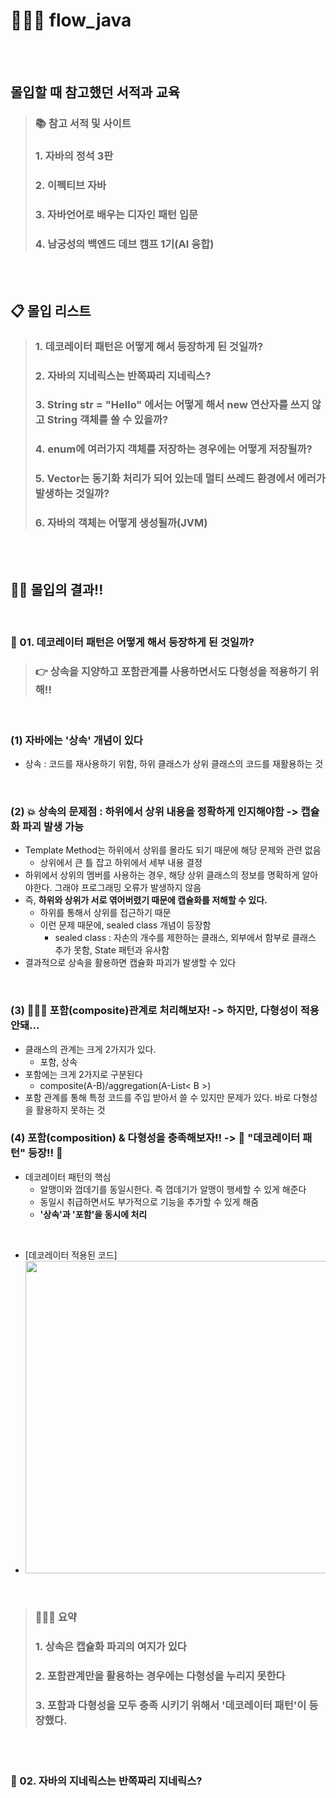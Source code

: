 # 🏊🏻‍♂️ flow_java

<br>
<br>

## 몰입할 때 참고했던 서적과 교육 
> ### 📚 참고 서적 및 사이트 
> ### 1. 자바의 정석 3판
> ### 2. 이펙티브 자바
> ### 3. 자바언어로 배우는 디자인 패턴 입문
> ### 4. 남궁성의 백엔드 데브 캠프 1기(AI 융합) 


<br>
<br>

## 📋 몰입 리스트 
> ### 1. 데코레이터 패턴은 어떻게 해서 등장하게 된 것일까?
> ### 2. 자바의 지네릭스는 반쪽짜리 지네릭스?
> ### 3. String str = "Hello" 에서는 어떻게 해서 new 연산자를 쓰지 않고 String 객체를 쓸 수 있을까?
> ### 4. enum에 여러가지 객체를 저장하는 경우에는 어떻게 저장될까?
> ### 5. Vector는 동기화 처리가 되어 있는데 멀티 쓰레드 환경에서 에러가 발생하는 것일까?
> ### 6. 자바의 객체는 어떻게 생성될까(JVM)

<br>
<br>


## ✍🏻 몰입의 결과!!

<br>

### 📌 01. 데코레이터 패턴은 어떻게 해서 등장하게 된 것일까?

> ### 👉 상속을 지양하고 포함관계를 사용하면서도 다형성을 적용하기 위해!! 

<br>

### (1) 자바에는 <b>'상속'</b> 개념이 있다
  - 상속 : 코드를 재사용하기 위함, 하위 클래스가 상위 클래스의 코드를 재활용하는 것 

<br>

### (2) 💥 상속의 문제점 : 하위에서 상위 내용을 정확하게 인지해야함 -> 캡슐화 파괴 발생 가능 
  - Template Method는 하위에서 상위를 몰라도 되기 때문에 해당 문제와 관련 없음
    - 상위에서 큰 틀 잡고 하위에서 세부 내용 결정
  - 하위에서 상위의 멤버를 사용하는 경우, 해당 상위 클래스의 정보를 명확하게 알아야한다. 그래야 프로그래밍 오류가 발생하지 않음 
  - 즉, <b>하위와 상위가 서로 엮어버렸기 때문에 캡슐화를 저해할 수 있다.</b>
    - 하위를 통해서 상위를 접근하기 때문
    - 이런 문제 때문에, sealed class 개념이 등장함
      - sealed class : 자손의 개수를 제한하는 클래스, 외부에서 함부로 클래스 추가 못함, State 패턴과 유사함
  - 결과적으로 상속을 활용하면 캡슐화 파괴가 발생할 수 있다

<br>

### (3) 🙋🏻‍♂️ 포함(composite)관계로 처리해보자! -> 하지만, 다형성이 적용 안돼...
  - 클래스의 관계는 크게 2가지가 있다.
    - 포함, 상속
  - 포함에는 크게 2가지로 구분된다
    - composite(A-B)/aggregation(A-List< B >)
  - 포함 관계를 통해 특정 코드를 주입 받아서 쓸 수 있지만 문제가 있다. 바로 다형성을 활용하지 못하는 것 


### (4) 포함(composition) & 다형성을 충족해보자!! ->  🎉 <b>"데코레이터 패턴"</b> 등장!! 🎉
  - 데코레이터 패턴의 핵심
    - 알맹이와 껍데기를 동일시한다. 즉 껍데기가 알맹이 행세할 수 있게 해준다
    - 동일시 취급하면서도 부가적으로 기능을 추가할 수 있게 해줌
    - <b>'상속'과 '포함'을 동시에 처리</b>
  
  <br>
  
  - [데코레이터 적용된 코드]
  - <img src=""  width="500" height="500"/>

<br>

> ### 🧑🏻‍🏫 요약
> ### 1. 상속은 캡슐화 파괴의 여지가 있다
> ### 2. 포함관계만을 활용하는 경우에는 다형성을 누리지 못한다
> ### 3. 포함과 다형성을 모두 충족 시키기 위해서 '데코레이터 패턴'이 등장했다.


<br>
<br>

### 📌 02. 자바의 지네릭스는 반쪽짜리 지네릭스?